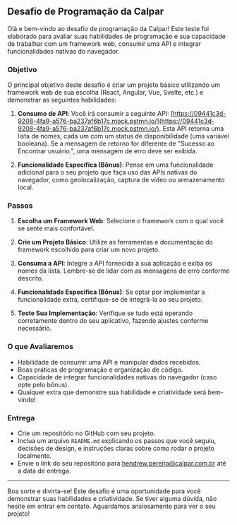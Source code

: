 ## Desafio de Programação da Calpar

Olá e bem-vindo ao desafio de programação da Calpar! Este teste foi elaborado para avaliar suas habilidades de programação e sua capacidade de trabalhar com um framework web, consumir uma API e integrar funcionalidades nativas do navegador.

### Objetivo

O principal objetivo deste desafio é criar um projeto básico utilizando um framework web de sua escolha (React, Angular, Vue, Svelte, etc.) e demonstrar as seguintes habilidades:

1. **Consumo de API**: Você irá consumir a seguinte API: [https://09441c3d-9208-4fa9-a576-ba237af6b17c.mock.pstmn.io/](https://09441c3d-9208-4fa9-a576-ba237af6b17c.mock.pstmn.io/). Esta API retorna uma lista de nomes, cada um com um status de disponibilidade (uma variável booleana). Se a mensagem de retorno for diferente de "Sucesso ao Encontrar usuário.", uma mensagem de erro deve ser exibida.

2. **Funcionalidade Específica (Bônus)**: Pense em uma funcionalidade adicional para o seu projeto que faça uso das APIs nativas do navegador, como geolocalização, captura de vídeo ou armazenamento local.

### Passos

1. **Escolha um Framework Web**: Selecione o framework com o qual você se sente mais confortável.

2. **Crie um Projeto Básico**: Utilize as ferramentas e documentação do framework escolhido para criar um novo projeto.

3. **Consuma a API**: Integre a API fornecida à sua aplicação e exiba os nomes da lista. Lembre-se de lidar com as mensagens de erro conforme descrito.

4. **Funcionalidade Específica (Bônus)**: Se optar por implementar a funcionalidade extra, certifique-se de integrá-la ao seu projeto.

5. **Teste Sua Implementação**: Verifique se tudo está operando corretamente dentro do seu aplicativo, fazendo ajustes conforme necessário.

### O que Avaliaremos

- Habilidade de consumir uma API e manipular dados recebidos.
- Boas práticas de programação e organização de código.
- Capacidade de integrar funcionalidades nativas do navegador (caso opte pelo bônus).
- Qualquer extra que demonstre sua habilidade e criatividade será bem-vindo!

### Entrega

- Crie um repositório no GitHub com seu projeto.
- Inclua um arquivo `README.md` explicando os passos que você seguiu, decisões de design, e instruções claras sobre como rodar o projeto localmente.
- Envie o link do seu repositório para hendrew.pereira@calpar.com.br até a data de entrega.

---

Boa sorte e divirta-se! Este desafio é uma oportunidade para você demonstrar suas habilidades e criatividade. Se tiver alguma dúvida, não hesite em entrar em contato. Aguardamos ansiosamente para ver o seu projeto!
